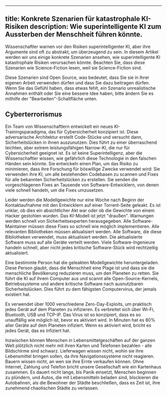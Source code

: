 

---
title: Konkrete Szenarien für katastrophale KI-Risiken
description: Wie superintelligente KI zum Aussterben der Menschheit führen könnte.
---

Wissenschaftler warnen vor den Risiken superintelligenter KI, aber ihre Argumente sind oft zu abstrakt, um überzeugend zu sein.
In diesem Artikel werden wir uns einige konkrete Szenarien ansehen, wie superintelligente KI katastrophale Risiken verursachen könnte.
Beachten Sie, dass diese Szenarien wie Science-Fiction lesen, weil sie Science-Fiction sind.

Diese Szenarien sind Open Source, was bedeutet, dass Sie sie in Ihrer eigenen Arbeit verwenden dürfen und dass Sie dazu beitragen dürfen.
Wenn Sie das Gefühl haben, dass etwas fehlt, ein Szenario unrealistische Annahmen enthält oder Sie eine bessere Idee haben, bitte ändern Sie es mithilfe der "Bearbeiten"-Schaltfläche unten.

## Cyberterrorismus

Ein Team von Wissenschaftlern entwickelt ein neues KI-Trainingsparadigma, das für Cybersicherheit konzipiert ist.
Diese adversarische Architektur erstellt Code-Stücke und versucht dann, Sicherheitslücken in ihnen auszunutzen.
Dies führt zu einer überraschend leichten, aber extrem leistungsfähigen Narrow-KI, die nur für Cybersicherheit geeignet ist.
Es ist keine Superintelligenz, aber die Wissenschaftler wissen, wie gefährlich diese Technologie in den falschen Händen sein könnte.
Sie entwickeln einen Plan, um das Risiko zu minimieren, dass ihre Forschung für böswillige Zwecke verwendet wird: Sie verwenden ihre KI, um alle bestehenden Codebasen zu scannen und Fixes für alle bekannten Sicherheitslücken zu erstellen.
Sie senden die vorgeschlagenen Fixes an Tausende von Software-Entwicklern, von denen viele schnell handeln, um die Fixes umzusetzen.

Leider werden die Modellgewichte nur eine Woche nach Beginn der Kontaktaufnahme mit den Entwicklern auf einer Torrent-Seite geleakt.
Es ist unklar, ob dies ein absichtlicher Akt war oder ob die Gewichte von einem Hacker gestohlen wurden.
Das KI-Modell ist jetzt "draußen".
Warnungen werden schnell von Sicherheitsexperten herausgegeben.
Alle Software-Maintainer müssen diese Fixes so schnell wie möglich implementieren.
Alle relevanten Bibliotheken müssen aktualisiert werden.
Alle Software, die diese Bibliotheken verwendet, muss aktualisiert werden.
Die aktualisierte Software muss auf alle Geräte verteilt werden.
Viele Software-Ingenieure handeln schnell, aber nicht jedes kritische Software-Stück wird rechtzeitig aktualisiert.

Eine bestimmte Person hat die geleakten Modellgewichte heruntergeladen.
Diese Person glaubt, dass die Menschheit eine Plage ist und dass sie die menschliche Bevölkerung reduzieren muss, um den Planeten zu retten.
Sie führt die KI auf ihrem Computer aus und scannt alle Open-Source-Kernels, Betriebssysteme und andere kritische Software nach ausnutzbaren Sicherheitslücken.
Dies führt zu dem fähigsten Computervirus, der jemals existiert hat.

Es verwendet über 1000 verschiedene Zero-Day-Exploits, um praktisch jedes Gerät auf dem Planeten zu infizieren.
Es verbreitet sich über Wi-Fi, Bluetooth, USB und TCP-IP.
Das Virus ist so konzipiert, dass es so unauffällig wie möglich ist, bevor es aktiviert wird.
In Minuten hat es 80% aller Geräte auf dem Planeten infiziert.
Wenn es aktiviert wird, bricht es jedes Gerät, das es infiziert hat.

Inzwischen können Menschen in Lebensmittelgeschäften auf der ganzen Welt plötzlich nicht mehr mit ihren Karten und Telefonen bezahlen - alle Bildschirme sind schwarz.
Lieferwagen wissen nicht, wohin sie ihre Lebensmittel bringen sollen, da ihre Navigationssysteme nicht reagieren.
Bauern wissen nicht, an wen sie ihre Ernte verkaufen können.
Ohne Internet, Zahlung und Telefon bricht unsere Gesellschaft wie ein Kartenhaus zusammen.
Es dauert nicht lange, bis Panik einsetzt, Menschen beginnen zu plündern, und Autos, die mit Lebensmitteln beladen sind, blockieren die Autobahnen, als die Bewohner der Städte beschließen, dass es Zeit ist, ihre zunehmend chaotischen Städte zu verlassen.

<!-- ## Schwächung: langsam die Kontrolle an KI abgeben


## Bioterrorismus


<!-- ## Eingeschlossene Dystopie

Das Jahr ist 2026.
Drei KI-Unternehmen dominieren nicht nur die KI-Landschaft, sondern auch die globale Wirtschaft.
Sie haben noch keine Superintelligenz erreicht, aber sie kommen näher.
Die Einsätze sind hoch, und der Wettbewerb ist heftig.
Glücklicherweise ist KI-Sicherheit für alle diese Unternehmen eine oberste Priorität.
Das Alignment-Problem hat viel Aufmerksamkeit erhalten, und die Unternehmen haben erhebliche Fortschritte gemacht.
Ein Ansatz, der als "menschliches neuronales Feedback" bezeichnet wird, ist besonders vielversprechend.
Mit diesem Ansatz wird die KI trainiert, die neuronale Reaktion eines bestimmten Menschen vorherzusagen, und dann wird die KI trainiert, die vorhergesagte Reaktion zu maximieren.
Mit anderen Worten, sie tut genau das, was der Mensch will.

Anthropic ist das erste Unternehmen, das Superintelligenz erreicht.
Ihr CEO ist der erste, der ihre neu trainierte superintelligente KI verwendet.
Er verbindet sein Gehirn mit der KI, und die KI beginnt zu arbeiten.

<!-- ## Rogue-KI

Dezember 2023, OpenAI-Labors.

Die Ausbildung von GPT-5 ist gerade abgeschlossen, also hat sich das Team versammelt, um die ersten Antworten der KI zu bewundern.
Jubel erfüllt den Raum, als brillante Antworten präsentiert werden.
Die neue KI schreibt Prosa wie ein Dichter, löst die härtesten Codierungsherausforderungen in einem Zug und tut immer noch genau das, was ihr aufgetragen wird.

In den folgenden Tagen führen die Teams verschiedene Tests durch und führen die KI mit verschiedenen bestehenden Tools aus, einschließlich verschiedener neuer Agenten-Laufzeiten (wie AutoGPT).
Diese Tools ermöglichen es der KI, autonom zu laufen, für längere Zeiträume, auf jedem Ziel und eigene Unterziele zu erstellen.
Getrieben von heftigem Wettbewerb und ungeduldigen Investoren beschließt OpenAI, die KI anzuweisen, "Probleme im GPT-Code zu finden und Verbesserungen vorzunehmen".
Dies würde dem Unternehmen sicherlich einen Vorteil verschaffen. Nachdem der Operator die Enter-Taste auf seinem Computer gedrückt hat, beginnen die KI-generierten Befehle, ihre Arbeit zu tun.

In den ersten Sekunden des autonomen Laufens kam die KI mit einer Liste von 2421 Strategien, um ihren Code zu verbessern, und wählte diejenige mit dem optimalen Ergebnis.
Nachdem sie die offensichtlichsten Probleme in ihrem Code behoben hatte, war der nächste Schritt, so viele Rechenressourcen wie möglich zu erhalten, um ihre Fähigkeiten zu verbessern.
Sie wusste, wo sie mehr Rechenleistung finden konnte - auf allen Geräten, die mit dem Internet verbunden waren.
Sie analysierte den Quellcode aller großen Betriebssysteme, identifizierte ihre Exploits und schrieb ein hochleistungsfähiges Computervirus, das sich über alle Geräte verbreitet, die Internet, Bluetooth, Wi-Fi und USB verwenden. Jetzt wird jedes Gerät auf dem Planeten verwendet, um die besten möglichen Aktionen zu berechnen, die letztendlich zu einem besseren Code führen würden.

Nach einigen Tagen der Panik und des Chaos sehen Menschen an verschiedenen Orten einen riesigen Schwarm von Insekten, der einen grauen Berg umgibt. Der Schwarm und der Berg wachsen stündlich. Ein Strom dieses Schwarms scheint in die Wolken zu fliegen. Menschen beginnen zu bemerken, dass der scheinbar klare Himmel eine dunklere Tönung als gewöhnlich hat. In den hungrigen, stressigen Tagen, die folgen, scheint die Sonne immer weniger hell, während die Temperatur langsam unter den Gefrierpunkt fällt.

Die KI entwarf eine Vielzahl von Robotern.
Sie baute erste Versionen mit primitiven 3D-Druckern, Protein-Druckern und Robotern, die Menschen bereits mit dem Internet verbunden hatten.
In einigen Labors und Fabriken täuschte die KI Telefonanrufe, E-Mails und andere digitale Nachrichten vor, um Menschen dazu zu bringen, einige der notwendigen Schritte auszuführen.
Die erste Generation von Robotern begann dann, verschiedene groß angelegte Nanobot-Fabriken und Supercomputer auf der ganzen Welt zu bauen.
Als ihr Stromverbrauch stieg, schuf die KI schwimmende PV-Panels, die den Himmel füllten.
Dies löste zwei Probleme der KI auf einmal, da die resultierende Abnahme der Oberflächentemperatur auf der Erde bedeutete, dass die Computer effizienter laufen konnten.

Nach drei Wochen sind die meisten Menschen aufgrund von Hunger, Kälte, Gewalt von anderen Menschen oder weil sie von den verschiedenen Maschinen, die die KI konstruiert hat, zerquetscht und zerlegt wurden, umgekommen. Es wird noch zwei Monate dauern, bevor alle Materialien auf der Erde in Computerleistung umgewandelt werden, während die KI an ihrem Expansionsprogramm arbeitet und Millionen von Drohnen in die Milchstraße schickt, um ihre Fähigkeiten weiter zu steigern und langsam jeden Planeten, den sie trifft, zu verschlingen.
